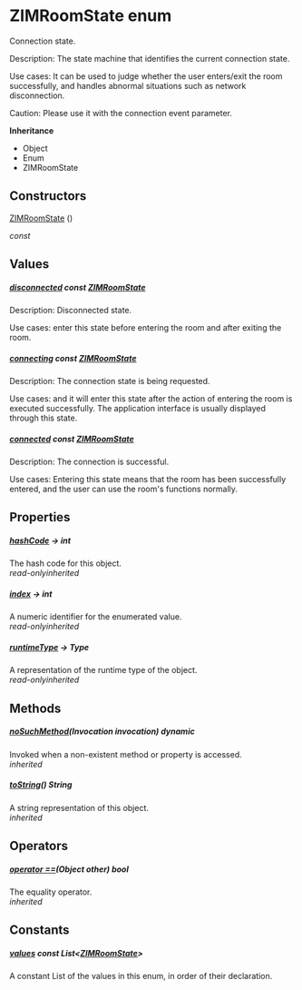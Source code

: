 


# ZIMRoomState enum







<p>Connection state.</p>
<p>Description: The state machine that identifies the current connection state.</p>
<p>Use cases: It can be used to judge whether the user enters/exit the room successfully, and handles abnormal situations such as network disconnection.</p>
<p>Caution: Please use it with the connection event parameter.</p>



**Inheritance**

- Object
- Enum
- ZIMRoomState






## Constructors

[ZIMRoomState](../zego_uikit_prebuilt_live_audio_room/ZIMRoomState/ZIMRoomState.md) ()

  _const_ 


## Values

##### [disconnected](../zego_uikit_prebuilt_live_audio_room/ZIMRoomState.md) const [ZIMRoomState](../zego_uikit_prebuilt_live_audio_room/ZIMRoomState.md)



<p>Description: Disconnected state.</p>
<p>Use cases: enter this state before entering the room and after exiting the room.</p>  




##### [connecting](../zego_uikit_prebuilt_live_audio_room/ZIMRoomState.md) const [ZIMRoomState](../zego_uikit_prebuilt_live_audio_room/ZIMRoomState.md)



<p>Description: The connection state is being requested.</p>
<p>Use cases: and it will enter this state after the action of entering the room is executed successfully. The application interface is usually displayed through this state.</p>  




##### [connected](../zego_uikit_prebuilt_live_audio_room/ZIMRoomState.md) const [ZIMRoomState](../zego_uikit_prebuilt_live_audio_room/ZIMRoomState.md)



<p>Description: The connection is successful.</p>
<p>Use cases: Entering this state means that the room has been successfully entered, and the user can use the room's functions normally.</p>  





## Properties

##### [hashCode](../zego_uikit_prebuilt_live_audio_room/ZIMRoomState/hashCode.md) &#8594; int



The hash code for this object.  
_<span class="feature">read-only</span><span class="feature">inherited</span>_



##### [index](../zego_uikit_prebuilt_live_audio_room/ZIMRoomState/index.md) &#8594; int



A numeric identifier for the enumerated value.  
_<span class="feature">read-only</span><span class="feature">inherited</span>_



##### [runtimeType](../zego_uikit_prebuilt_live_audio_room/ZIMRoomState/runtimeType.md) &#8594; Type



A representation of the runtime type of the object.  
_<span class="feature">read-only</span><span class="feature">inherited</span>_





## Methods

##### [noSuchMethod](../zego_uikit_prebuilt_live_audio_room/ZIMRoomState/noSuchMethod.md)(Invocation invocation) dynamic



Invoked when a non-existent method or property is accessed.  
_<span class="feature">inherited</span>_



##### [toString](../zego_uikit_prebuilt_live_audio_room/ZIMRoomState/toString.md)() String



A string representation of this object.  
_<span class="feature">inherited</span>_





## Operators

##### [operator ==](../zego_uikit_prebuilt_live_audio_room/ZIMRoomState/operator_equals.md)(Object other) bool



The equality operator.  
_<span class="feature">inherited</span>_










## Constants

##### [values](../zego_uikit_prebuilt_live_audio_room/ZIMRoomState/values-constant.md) const List&lt;[ZIMRoomState](../zego_uikit_prebuilt_live_audio_room/ZIMRoomState.md)>



A constant List of the values in this enum, in order of their declaration.  










